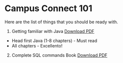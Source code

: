 # Campus Connect 101

Here are the list of things that you should be ready with.

1. Getting familiar with Java [Download PDF](https://github.com/H4rryp0tt3r/Campus-Connect-101/raw/master/head_first_java_second_edition.pdf)
  * Head first Java (1-8 chapters) - Must read
  * All chapters - Excellento!
2. Complete SQL commands Book [Download PDF](https://github.com/H4rryp0tt3r/Campus-Connect-101/raw/master/SQL-Commands.pdf)
